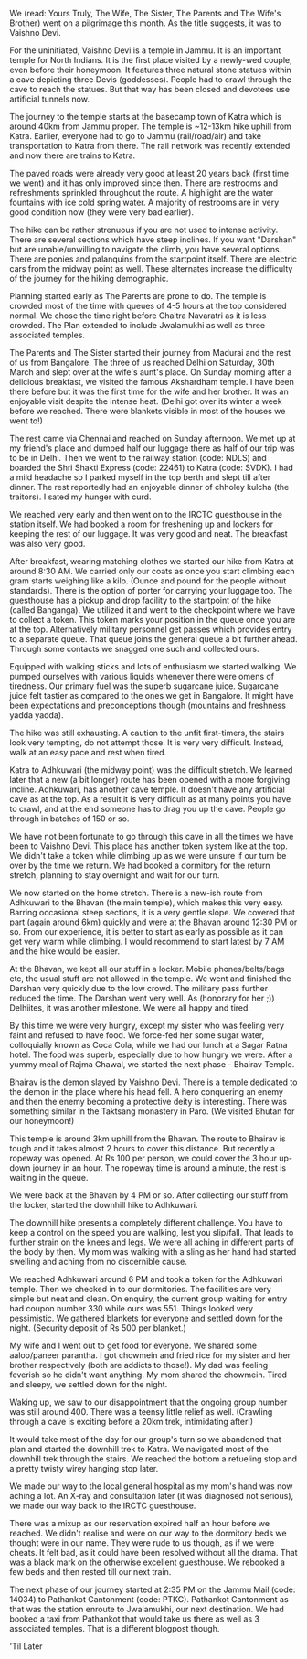 We (read: Yours Truly, The Wife, The Sister, The Parents and The Wife's Brother) went on a pilgrimage this month. 
As the title suggests, it was to Vaishno Devi.

For the uninitiated, Vaishno Devi is a temple in Jammu.  It is an important temple for North Indians. It is the first place visited by a newly-wed couple, even before their honeymoon. It features three natural stone statues within a cave depicting three Devis (goddesses). People had to crawl through the cave to reach the statues. But that way has been closed and devotees use artificial tunnels now. 

The journey to the temple starts at the basecamp town of Katra which is around 40km from Jammu proper.  The temple is ~12-13km hike uphill from Katra.  Earlier, everyone had to go to Jammu (rail/road/air) and take transportation to Katra from there. The rail network was recently extended and now there are trains to Katra. 

The paved roads were already very good at least 20 years back (first time we went) and it has only improved since then. There are restrooms and refreshments sprinkled throughout the route.  A highlight are the water fountains with ice cold spring water. A majority of restrooms are in very good condition now (they were very bad earlier). 

The hike can be rather strenuous if you are not used to intense activity. There are several sections which have steep inclines. If you want "Darshan" but are unable/unwilling to navigate the climb, you have several options. There are ponies and palanquins from the startpoint itself. There are electric cars from the midway point as well. These alternates increase the difficulty of the journey for the hiking demographic. 

Planning started early as The Parents are prone to do. The temple is crowded most of the time with queues of 4-5 hours at the top considered normal. We chose the time right before Chaitra Navaratri as it is less crowded. The Plan extended to include Jwalamukhi as well as three associated temples.

The Parents and The Sister started their journey from Madurai and the rest of us from Bangalore. The three of us reached Delhi on Saturday, 30th March and slept over at the wife's aunt's place. On Sunday morning after a delicious breakfast, we visited the famous Akshardham temple. I have been there before but it was the first time for the wife and her brother. It was an enjoyable visit despite the intense heat.  (Delhi got over its winter a week before we reached. There were blankets visible in most of the houses we went to!)

The rest came via Chennai and reached on Sunday afternoon. We met up at my friend's place and dumped half our luggage there as half of our trip was to be in Delhi. Then we went to the railway station (code: NDLS) and boarded the Shri Shakti Express (code: 22461) to Katra (code: SVDK). I had a mild headache so I parked myself in the top berth and slept till after dinner. The rest reportedly had an enjoyable dinner of chholey kulcha (the traitors). I sated my hunger with curd. 

We reached very early and then went on to the IRCTC guesthouse in the station itself. We had booked a room for freshening up and lockers for keeping the rest of our luggage. It was very good and neat. The breakfast was also very good.

After breakfast, wearing matching clothes we started our hike from Katra at around 8:30 AM. We carried only our coats as once you start climbing each gram starts weighing like a kilo.  (Ounce and pound for the people without standards). There is the option of porter for carrying your luggage too. The guesthouse has a pickup and drop facility to the startpoint of the hike (called Banganga). We utilized it and went to the checkpoint where we have to collect a token. This token marks your position in the queue once you are at the top. Alternatively military personnel get passes which provides entry to a separate queue. That queue joins the general queue a bit further ahead. Through some contacts we snagged one such and collected ours. 

Equipped with walking sticks and lots of enthusiasm we started walking.  We pumped ourselves with various liquids whenever there were omens of tiredness. Our primary fuel was the superb sugarcane juice. Sugarcane juice felt tastier as compared to the ones we get in Bangalore. It might have been expectations and preconceptions though (mountains and freshness yadda yadda). 

The hike was still exhausting. A caution to the unfit first-timers, the stairs look very tempting, do not attempt those. It is very very difficult. Instead, walk at an easy pace and rest when tired.

 Katra to Adhkuwari (the midway point) was the difficult stretch. We learned later that a new (a bit longer) route has been opened with a more forgiving incline. Adhkuwari, has another cave temple.  It doesn't have any artificial cave as at the top. As a result it is very difficult as at many points you have to crawl, and at the end someone has to drag you up the cave.  People go through in batches of 150 or so.  

We have not been fortunate to go through this cave in all the times we have been to Vaishno Devi. This place has another token system like at the top. We didn't take a token while climbing up as we were unsure if our turn be over by the time we return. We had booked a dormitory for the return stretch, planning to stay overnight and wait for our turn. 

We now started on the home stretch. There is a new-ish route from Adhkuwari to the Bhavan (the main temple), which makes this very easy. Barring occasional steep sections, it is a very gentle slope. We covered that part (again around 6km) quickly and were at the Bhavan around 12:30 PM or so. From our experience, it is better to start as early as possible as it can get very warm while climbing. I would recommend to start latest by 7 AM and the hike would be easier. 

At the Bhavan, we kept all our stuff in a locker. Mobile phones/belts/bags etc, the usual stuff are not allowed in the temple. We went and finished the Darshan very quickly due to the low crowd. The military pass further reduced the time. The Darshan went very well. As (honorary for her ;)) Delhiites, it was another milestone. We were all happy and tired. 

By this time we were very hungry, except my sister who was feeling very faint and refused to have food. We force-fed her some sugar water, colloquially known as Coca Cola, while we had our lunch at a Sagar Ratna hotel. The food was superb, especially due to how hungry we were. After a yummy meal of Rajma Chawal, we started the next phase - Bhairav Temple. 

Bhairav is the demon slayed by Vaishno Devi. There is a temple dedicated to the demon in the place where his head fell. A hero conquering an enemy and then the enemy becoming a protective deity is interesting. There was something similar in the Taktsang monastery in Paro. (We visited Bhutan for our honeymoon!)

This temple is around 3km uphill from the Bhavan. The route to Bhairav is tough and it takes almost 2 hours to cover this distance. But recently a ropeway was opened. At Rs 100 per person, we could cover the 3 hour up-down journey in an hour. The ropeway time is around a minute, the rest is waiting in the queue. 

We were back at the Bhavan by 4 PM or so. After collecting our stuff from the locker, started the downhill hike to Adhkuwari.

The downhill hike presents a completely different challenge. You have to keep a control on the speed you are walking, lest you slip/fall. That leads to further strain on the knees and legs. We were all aching in different parts of the body by then. My mom was walking with a sling as her hand had started swelling and aching from no discernible cause. 

We reached Adhkuwari around 6 PM and took a token for the Adhkuwari temple. Then we checked in to our dormitories. The facilities are very simple but neat and clean. On enquiry, the current group waiting for entry had coupon number 330 while ours was 551. Things looked very pessimistic. We gathered blankets for everyone and settled down for the night. (Security deposit of Rs 500 per blanket.) 

My wife and I went out to get food for everyone. We shared some aaloo/paneer parantha. I got chowmein and fried rice for my sister and her brother respectively (both are addicts to those!). My dad was feeling feverish so he didn't want anything. My mom shared the chowmein. Tired and sleepy, we settled down for the night.

Waking up, we saw to our disappointment that the ongoing group number was still around 400. There was a teensy little relief as well. (Crawling through a cave is exciting before a 20km trek, intimidating after!)

It would take most of the day for our group's turn so we abandoned that plan and started the downhill trek to Katra. We navigated most of the downhill trek through the stairs. We reached the bottom a refueling stop and a pretty twisty wirey hanging stop later.

We made our way to the local general hospital as my mom's hand was now aching a lot. An X-ray and consultation later (it was diagnosed not serious), we made our way back to the IRCTC guesthouse. 

There was a mixup as our reservation expired half an hour before we reached. We didn't realise and were on our way to the dormitory beds we thought were in our name. They were rude to us though, as if we were cheats. It felt bad, as it could have been resolved without all the drama. That was a black mark on the otherwise excellent guesthouse. We rebooked a few beds and then rested till our next train. 

The next phase of our journey started at 2:35 PM on the Jammu Mail (code: 14034) to Pathankot Cantonment (code: PTKC). Pathankot Cantonment as that was the station enroute to Jwalamukhi, our next destination. We had booked a taxi from Pathankot that would take us there as well as 3 associated temples. That is a different blogpost though.

'Til Later